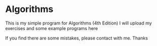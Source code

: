 # Algorithms

This is my simple program for Algorithms (4th Edition)
I will upload my exercises and some example programs here

If you find there are some mistakes, please contact with me. Thanks
